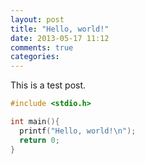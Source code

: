 ```yaml
---
layout: post
title: "Hello, world!"
date: 2013-05-17 11:12
comments: true
categories: 
---
```

This is a test post.
``` c
#include <stdio.h>

int main(){
  printf("Hello, world!\n");
  return 0;
}
```
